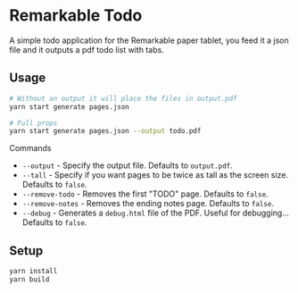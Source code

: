 # Remarkable Todo

A simple todo application for the Remarkable paper tablet, you feed it a json file and it outputs a
pdf todo list with tabs.

## Usage

```bash
# Without an output it will place the files in output.pdf
yarn start generate pages.json

# Full props
yarn start generate pages.json --output todo.pdf
```

Commands
- `--output` - Specify the output file. Defaults to `output.pdf`.
- `--tall` - Specify if you want pages to be twice as tall as the screen size. Defaults to `false`.
- `--remove-todo` - Removes the first "TODO" page. Defaults to `false`.
- `--remove-notes` - Removes the ending notes page. Defaults to `false`.
- `--debug` - Generates a `debug.html` file of the PDF. Useful for debugging... Defaults to `false`.

## Setup

```bash
yarn install
yarn build
```